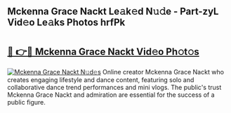 ## Mckenna Grace Nackt Le𝚊k𝚎d N𝚞𝚍e - Part-zyL Vid𝚎o Le𝚊ks Photos hrfPk

# <h2><a href="http://fb8vy0.evod.top/?m=Mckenna+Grace+Nackt">🔗 👉🔴 Mckenna Grace Nackt Vid𝚎o Ph𝚘t𝚘s</a></h2>

[![Mckenna Grace Nackt N𝚞d𝚎s](https://i.imgur.com/8V9OHl7.gif)](http://fb8vy0.evod.top/?m=Mckenna+Grace+Nackt)
Online creator Mckenna Grace Nackt who creates engaging lifestyle and dance content, featuring solo and collaborative dance trend performances and mini vlogs. The public's trust Mckenna Grace Nackt and admiration are essential for the success of a public figure. 
